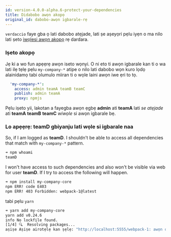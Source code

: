 ```yaml
---
id: version-4.0.0-alpha.6-protect-your-dependencies
title: Didabobo awọn akopọ
original_id: dabobo-awọn igbarale-rẹ
---
```


`verdaccio` faye gba ọ lati dabobo atẹjade, lati ṣe aṣeyọri pẹlu iyẹn o ma nilo lati ṣeto [iwọlesi awọn akopọ](packages) rẹ dardara.

### Iṣeto akopọ

Jẹ ki a wo fun apẹẹrẹ awọn iseto wọnyi. O ni eto ti awọn igbarale kan ti o wa lati ilẹ tẹlẹ pẹlu `my-company-*` atipe o nilo lati dabobo wọn kuro lọdọ alainidamọ tabi olumulo miiran ti o wọle laini awọn iwe ẹri to tọ.

```yaml
  'my-company-*':
    access: admin teamA teamB teamC
    publish: admin teamA
    proxy: npmjs
```

Pẹlu iṣeto yii, lakotan a fayegba awọn ẹgbẹ **admin** ati **teamA** lati *se atẹjade* ati **teamA** **teamB** **teamC** *wiwọle* si awọn igbarale bẹ.

### Lo apẹẹrẹ: teamD gbiyanju lati wọle si igbarale naa

So, if I am logged as **teamD**. I shouldn't be able to access all dependencies that match with `my-company-*` pattern.

```bash
➜ npm whoami
teamD
```

I won't have access to such dependencies and also won't be visible via web for user **teamD**. If I try to access the following will happen.

```bash
➜ npm install my-company-core
npm ERR! code E403
npm ERR! 403 Forbidden: webpack-1@latest
```

tabi pẹlu `yarn`

```bash
➜ yarn add my-company-core
yarn add v0.24.6
info No lockfile found.
[1/4] 🔍  Resolving packages...
aṣiṣe Aṣiṣe airotẹlẹ kan ṣẹlẹ: "http://localhost:5555/webpack-1: awọn olumulo alaiforukọsilẹ ko ni ifayegba lati wọle si akojọ my-company-core".
```